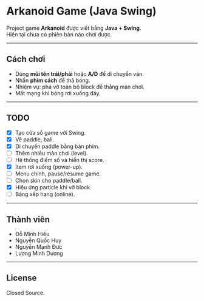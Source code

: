 # Arkanoid Game (Java Swing)

Project game **Arkanoid** được viết bằng **Java + Swing**.  
Hiện tại chưa có phiên bản nào chơi được.

---

##  Cách chơi

- Dùng **mũi tên trái/phải** hoặc **A/D** để di chuyển ván.
- Nhấn **phím cách** để thả bóng.
- Nhiệm vụ: phá vỡ toàn bộ block để thắng màn chơi.
- Mất mạng khi bóng rơi xuống đáy.
---

## TODO
- [x] Tạo cửa sổ game với Swing.
- [x] Vẽ paddle, ball.
- [x] Di chuyển paddle bằng bàn phím.
- [ ] Thêm nhiều màn chơi (level).
- [ ] Hệ thống điểm số và hiển thị score.
- [X] Item rơi xuống (power-up).
- [ ] Menu chính, pause/resume game.
- [ ] Chọn skin cho paddle/ball.
- [X] Hiệu ứng particle khi vỡ block.
- [ ] Bảng xếp hạng (online).

---

## Thành viên
- Đỗ Minh Hiếu
- Nguyễn Quốc Huy
- Nguyễn Mạnh Đưc
- Lương Minh Dương

---

## License
Closed Source.
